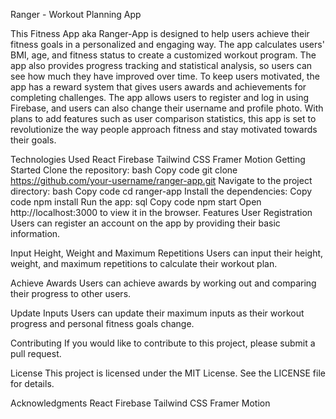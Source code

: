

Ranger - Workout Planning App
 
This Fitness App aka Ranger-App is designed to help users achieve their fitness goals in a personalized and engaging way. The app calculates users' BMI, age, and fitness status to create a customized workout program. The app also provides progress tracking and statistical analysis, so users can see how much they have improved over time. To keep users motivated, the app has a reward system that gives users awards and achievements for completing challenges. The app allows users to register and log in using Firebase, and users can also change their username and profile photo. With plans to add features such as user comparison statistics, this app is set to revolutionize the way people approach fitness and stay motivated towards their goals.

Technologies Used
React
Firebase
Tailwind CSS
Framer Motion
Getting Started
Clone the repository:
bash
Copy code
git clone https://github.com/your-username/ranger-app.git
Navigate to the project directory:
bash
Copy code
cd ranger-app
Install the dependencies:
Copy code
npm install
Run the app:
sql
Copy code
npm start
Open http://localhost:3000 to view it in the browser.
Features
User Registration
Users can register an account on the app by providing their basic information.

Input Height, Weight and Maximum Repetitions
Users can input their height, weight, and maximum repetitions to calculate their workout plan.

Achieve Awards
Users can achieve awards by working out and comparing their progress to other users.

Update Inputs
Users can update their maximum inputs as their workout progress and personal fitness goals change.

Contributing
If you would like to contribute to this project, please submit a pull request.

License
This project is licensed under the MIT License. See the LICENSE file for details.

Acknowledgments
React
Firebase
Tailwind CSS
Framer Motion

